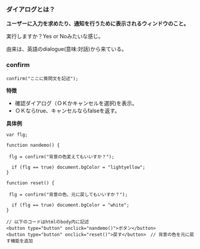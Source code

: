 ### ダイアログとは？

**ユーザーに入力を求めたり、通知を行うために表示されるウィンドウのこと。**

実行しますか？Yes or Noみたいな感じ。

由来は、英語のdialogue(意味:対話)から来ている。

### confirm

```
confirm("ここに質問文を記述");
```

**特徴**
* 確認ダイアログ（ＯＫかキャンセルを選択)を表示。
* ＯＫならtrue、キャンセルならfalseを返す。

**具体例**

```
var flg;

function nandemo() {
 
 flg = confirm("背景の色変えてもいいすか？");

  if (flg == true) document.bgColor = "lightyellow";
}

function reset() {
 
 flg = confirm("背景の色、元に戻してもいいすか？");

  if (flg == true) document.bgColor = "white";
}

// 以下のコードはhtmlのbody内に記述
<button type="button" onclick="nandemo()">ボタン</button>
<button type="button" onclick="reset()">戻す</button>　// 背景の色を元に戻す機能を追加
```
